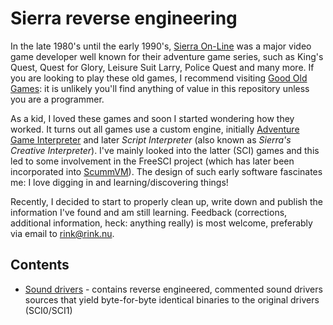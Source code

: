 # Sierra reverse engineering

In the late 1980's until the early 1990's, [Sierra On-Line](https://en.wikipedia.org/wiki/Sierra_Entertainment) was a major video game developer well known for their adventure game series, such as King's Quest, Quest for Glory, Leisure Suit Larry, Police Quest and many more. If you are looking to play these old games, I recommend visiting [Good Old Games](https://www.gog.com): it is unlikely you'll find anything of value in this repository unless you are a programmer.

As a kid, I loved these games and soon I started wondering how they worked. It turns out all games use a custom engine, initially [Adventure Game Interpreter](https://en.wikipedia.org/wiki/Adventure_Game_Interpreter) and later _Script Interpreter_ (also known as _Sierra's Creative Interpreter_). I've mainly looked into the latter (SCI) games and this led to some involvement in the FreeSCI project (which has later been incorporated into [ScummVM](https://www.scummvm.org)). The design of such early software fascinates me: I love digging in and learning/discovering things!

Recently, I decided to start to properly clean up, write down and publish the information I've found and am still learning. Feedback (corrections, additional information, heck: anything really) is most welcome, preferably via email to rink@rink.nu.

## Contents

- [Sound drivers](sound-drivers/README.md) - contains reverse engineered, commented sound drivers sources that yield byte-for-byte identical binaries to the original drivers (SCI0/SCI1)
